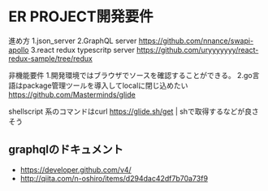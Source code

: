 # ER PROJECT開発要件


進め方
1.json_server
2.GraphQL server https://github.com/nnance/swapi-apollo
3.react redux typescritp server https://github.com/uryyyyyyy/react-redux-sample/tree/redux

非機能要件
1.開発環境ではブラウザでソースを確認することができる。
2.go言語はpackage管理ツールを導入してlocalに閉じ込めたい https://github.com/Masterminds/glide


shellscript 系のコマンドはcurl https://glide.sh/get | shで取得するなどが良さそう

## graphqlのドキュメント
- https://developer.github.com/v4/
- http://qiita.com/n-oshiro/items/d294dac42df7b70a73f9
